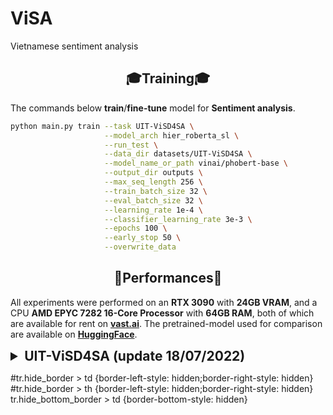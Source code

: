 # ViSA
Vietnamese sentiment analysis 


## <div align="center">🎓Training🎓</div>
The commands below **train**/**fine-tune** model for **Sentiment analysis**.
```bash
python main.py train --task UIT-ViSD4SA \
                     --model_arch hier_roberta_sl \
                     --run_test \
                     --data_dir datasets/UIT-ViSD4SA \
                     --model_name_or_path vinai/phobert-base \
                     --output_dir outputs \
                     --max_seq_length 256 \
                     --train_batch_size 32 \
                     --eval_batch_size 32 \
                     --learning_rate 1e-4 \
                     --classifier_learning_rate 3e-3 \
                     --epochs 100 \
                     --early_stop 50 \
                     --overwrite_data
```
## <div align="center">🥇Performances🥇</div>
All experiments were performed on an **RTX 3090** with **24GB VRAM**, and  a CPU **AMD EPYC 7282 16-Core Processor** with **64GB RAM**, both of which are available for rent on **[vast.ai](https://vast.ai/)**. The pretrained-model used for comparison are available on **[HuggingFace](https://huggingface.co/models)**.
<details>
    <summary style="font-size: 1.50em; font-weight: bold;">UIT-ViSD4SA (update 18/07/2022)</summary>
    <div align="center"><b>Table 1</b>: The overall experimental results</div>
    <table align="center">
        <thead>
            <tr class="hide_border">
                <th align="left" rowspan="2">Model</th>
                <th align="center" rowspan="2">Accuracy</th>
                <th align="center" colspan="3">micro-Average</th>
                <th align="center" colspan="3">micro-Average</th>
                <th align="center" rowspan="2">Reference</th>
            </tr>
            <tr class="hide_border">
                <th align="center">Precision</th>
                <th align="center">Recall</th>
                <th align="center">F1-score</th>
                <th align="center">Precision</th>
                <th align="center">Recall</th>
                <th align="center">F1-score</th>
            </tr>
        </thead>
        <tbody>
            <tr class="hide_border"><td align="center" colspan="9"><b>Aspect</b></td></tr>
            <tr class="hide_border hide_bottom_border">
                <td align="left">BiLSTM_CRF_Base</td>
                <td align="center">.....</td>
                <td align="center">0.6563</td>
                <td align="center">0.6515</td>
                <td align="center">0.6539</td>
                <td align="center">0.6288</td>
                <td align="center">0.6162</td>
                <td align="center">0.6217</td>
                <td align="center">
                    <a href="https://aclanthology.org/2021.paclic-1.34.pdf"><b>Paper</b></a>
                </td>
            </tr>
            <tr class="hide_border hide_bottom_border">
                <td align="left">BiLSTM_CRF_Large</td>
                <td align="center">.....</td>
                <td align="center">0.6496</td>
                <td align="center">0.6685</td>
                <td align="center">0.6589</td>
                <td align="center">0.6200</td>
                <td align="center">0.6356</td>
                <td align="center">0.6276</td>
                <td align="center">
                    <a href="https://aclanthology.org/2021.paclic-1.34.pdf"><b>Paper</b></a>
                </td>
            </tr>
            <tr class="hide_border">
                <td align="left">HierRoBERTa_SL</td>
                <td align="center">0.8061</td>
                <td align="center">0.6481</td>
                <td align="center">0.6726</td>
                <td align="center"><b style="color: red">0.6601</b></td>
                <td align="center">0.6169</td>
                <td align="center">0.6509</td>
                <td align="center"><b style="color: red">0.6331</b></td>
                <td align="center">
                    <a href="./statics/logs/hier_roberta_sl.log"><b>Log</b></a>
                </td>
            </tr>
            <tr class="hide_border"><td align="center" colspan="9"><b>Polarity</b></td></tr>
            <tr class="hide_border hide_bottom_border">
                <td align="left">BiLSTM_CRF_Base</td>
                <td align="center">.....</td>
                <td align="center">0.5488 </td>
                <td align="center">0.5591</td>
                <td align="center">0.5539</td>
                <td align="center">0.4687</td>
                <td align="center">0.4639</td>
                <td align="center">0.4657</td>
                <td align="center"><a href="https://aclanthology.org/2021.paclic-1.34.pdf"><b>Paper</b></a></td>
            </tr>
            <tr class="hide_border hide_bottom_border">
                <td align="left">BiLSTM_CRF_Large</td>
                <td align="center">.....</td>
                <td align="center">0.5689 </td>
                <td align="center">0.5978</td>
                <td align="center">0.5830</td>
                <td align="center">0.4900</td>
                <td align="center">0.5060</td>
                <td align="center">0.4977</td>
                <td align="center"><a href="https://aclanthology.org/2021.paclic-1.34.pdf"><b>Paper</b></a></td>
            </tr>
            <tr class="hide_border">
                <td align="left">HierRoBERTa_SL</td>
                <td align="center">0.8110</td>
                <td align="center">0.6464</td>
                <td align="center">0.6659</td>
                <td align="center"><b style="color: red">0.6560</b></td>
                <td align="center">0.5601</td>
                <td align="center">0.5747</td>
                <td align="center"><b style="color: red">0.5673</b></td>
                <td align="center">
                    <a href="./statics/logs/hier_roberta_sl.log"><b>Log</b></a>
                </td>
            </tr>
            <tr class="hide_border"><td align="center" colspan="9"><b>Aspect-polarity</b></td></tr>
            <tr class="hide_border hide_bottom_border">
                <td align="left">BiLSTM_CRF_Base</td>
                <td align="center">.....</td>
                <td align="center">0.6071</td>
                <td align="center">0.6162</td>
                <td align="center">0.6116</td>
                <td align="center">0.4618</td>
                <td align="center">0.4342</td>
                <td align="center">0.4437</td>
                <td align="center"><a href="https://aclanthology.org/2021.paclic-1.34.pdf"><b>Paper</b></a></td>
            </tr>
            <tr class="hide_border hide_bottom_border">
                <td align="left">BiLSTM_CRF_Large</td>
                <td align="center">.....</td>
                <td align="center">0.6178</td>
                <td align="center">0.6299</td>
                <td align="center">0.6238</td>
                <td align="center">0.4684</td>
                <td align="center">0.4546</td>
                <td align="center">0.4570</td>
                <td align="center"><a href="https://aclanthology.org/2021.paclic-1.34.pdf"><b>Paper</b></a></td>
            </tr>
            <tr class="hide_border">
                <td align="left">HierRoBERTa_SL</td>
                <td align="center">0.7709</td>
                <td align="center">0.6128</td>
                <td align="center">0.6401</td>
                <td align="center"><b style="color: red">0.6262</b></td>
                <td align="center">0.5089</td>
                <td align="center">0.5389</td>
                <td align="center"><b style="color: red">0.5166</b></td>
                <td align="center">
                    <a href="./statics/logs/hier_roberta_sl.log"><b>Log</b></a>
                </td>
            </tr>
        </tbody>
    </table>
    <div align="center"><b>Table 2</b>: Result per class for aspect label.</div>
    <table align="center">
        <thead>
             <tr class="hide_border">
               <th align="left" rowspan="2">Aspect</th>
                <th align="center" colspan="3">General Scores</th>
                <th align="center" colspan="3">Polarity F1-scores</th>
            </tr>
            <tr class="hide_border">
                <th align="center">Precision</th>
                <th align="center">Recall</th>
                <th align="center">F1-score</th>
                <th align="center">Negative</th>
                <th align="center">Neutral</th>
                <th align="center">Positive</th>
            </tr>
        </thead>
        <tbody>
            <tr class="hide_border hide_bottom_border">
                <td align="left">BATTERY</td>
                <td align="center">0.7507</td>
                <td align="center">0.7621</td>
                <td align="center">0.7563</td>
                <td align="center">0.5900</td>
                <td align="center">0.4387</td>
                <td align="center">0.7907</td>
            </tr>
            <tr class="hide_border hide_bottom_border">
                <td align="left">CAMERA</td>
                <td align="center">0.7563</td>
                <td align="center">0.7796</td>
                <td align="center"><b style="color: red">0.7678</b></td>
                <td align="center">0.5934</td>
                <td align="center">0.5578</td>
                <td align="center"><b style="color: red">0.8179</b></td>
            </tr>
            <tr class="hide_border hide_bottom_border">
                <td align="left">DESIGN</td>
                <td align="center">0.6891</td>
                <td align="center">0.7244</td>
                <td align="center">0.7063</td>
                <td align="center">0.4821</td>
                <td align="center">0.1481</td>
                <td align="center">0.7677</td>
            </tr>
            <tr class="hide_border hide_bottom_border">
                <td align="left">FEATURES</td>
                <td align="center">0.5744</td>
                <td align="center">0.5723</td>
                <td align="center">0.5733</td>
                <td align="center">0.5081</td>
                <td align="center">0.4615</td>
                <td align="center">0.6591</td>
            </tr>
            <tr class="hide_border hide_bottom_border">
                <td align="left">GENERAL</td>
                <td align="center">0.6636</td>
                <td align="center">0.6607</td>
                <td align="center">0.6621</td>
                <td align="center">0.5498</td>
                <td align="center">0.4627</td>
                <td align="center">0.6677</td>
            </tr>
            <tr class="hide_border hide_bottom_border">
                <td align="left">PERFORMANCE</td>
                <td align="center">0.6077</td>
                <td align="center">0.6557</td>
                <td align="center">0.6308</td>
                <td align="center">0.4758</td>
                <td align="center">0.3087</td>
                <td align="center">0.6973</td>
            </tr>
            <tr class="hide_border hide_bottom_border">
                <td align="left">PRICE</td>
                <td align="center">0.4647</td>
                <td align="center">0.4826</td>
                <td align="center">0.4735</td>
                <td align="center">0.3520</td>
                <td align="center">0.2576</td>
                <td align="center">0.5243</td>
            </tr>
            <tr class="hide_border hide_bottom_border">
                <td align="left">SCREEN</td>
                <td align="center">0.6069</td>
                <td align="center">0.6993</td>
                <td align="center">0.6498</td>
                <td align="center">0.4872</td>
                <td align="center">0.3158</td>
                <td align="center">0.7529</td>
            </tr>
            <tr class="hide_border hide_bottom_border">
                <td align="left">SER&ACC </td>
                <td align="center">0.5820</td>
                <td align="center">0.6431</td>
                <td align="center">0.6111</td>
                <td align="center">0.3302</td>
                <td align="center">0.3077</td>
                <td align="center">0.6743</td>
            </tr>
            <tr class="hide_border">
                <td align="left">STORAGE</td>
                <td align="center">0.4737</td>
                <td align="center">0.5294</td>
                <td align="center">0.5000</td>
                <td align="center">0.2857</td>
                <td align="center">0.5455</td>
                <td align="center">0.6875</td>
            </tr>
        </tbody>
    </table>
    <div align="center"><b>Table 3</b>:  Result per class for only sentiment polarity label</div>
    <table align="center">
        <thead>
            <tr class="hide_border">
                <th align="left">Sentiment</th>
                <th align="center">Precision</th>
                <th align="center">Recall</th>
                <th align="center">F1-score</th>
            </tr>
        </thead>
        <tbody>
            <tr class="hide_border hide_bottom_border">
                <td align="left">NEGATIVE</td>
                <td align="center">0.5409</td>
                <td align="center">0.5601</td>
                <td align="center">0.5503</td>
            </tr>           
            <tr class="hide_border hide_bottom_border">
                <td align="left">NEUTRAL</td>
                <td align="center">0.4151</td>
                <td align="center">0.4181</td>
                <td align="center">0.4166</td>
            </tr>
            <tr class="hide_border hide_bottom_border">
                <td align="left">POSITIVE</td>
                <td align="center">0.7243</td>
                <td align="center">0.7459</td>
                <td align="center"><b style="color: red">0.7350</b></td>
            </tr>
        </tbody>
    </table>
</details>

#tr.hide_border > td {border-left-style: hidden;border-right-style: hidden}
#tr.hide_border > th {border-left-style: hidden;border-right-style: hidden}
tr.hide_bottom_border > td {border-bottom-style: hidden}